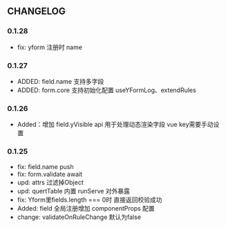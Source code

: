 ## CHANGELOG

### 0.1.28

- fix: yform 注册时 name

### 0.1.27

- ADDED: field.name 支持多字段
- ADDED: form.core 支持初始化配置 useYFormLog、extendRules

### 0.1.26

- Added：增加 field.yVisible api 用于处理动态渲染字段 vue key需要手动设置

### 0.1.25
 - fix: field.name push
 - fix: form.validate await
 - upd: attrs 过滤掉Object
 - upd: quertTable 内置 runServe 对外暴露
 - fix: Yform里fields.length === 0时 直接返回校验成功
 - Added: field 全局注册增加 componentProps 配置
 - change: validateOnRuleChange 默认为false